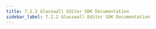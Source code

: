 ```yaml
---
title: 7.2.2 Glasswall Editor SDK Documentation
sidebar_label: 7.2.2 Glasswall Editor SDK Documentation
---
```


